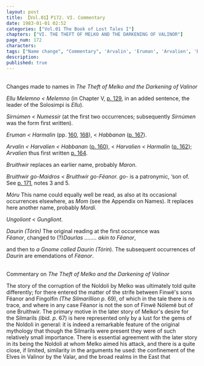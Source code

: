 ```yaml
---
layout: post
title: 【Vol.01】P172. VI. Commentary
date: 1983-01-01 02:52
categories: ["Vol.01 The Book of Lost Tales I"]
chapters: ["VI. THE THEFT OF MELKO AND THE DARKENING OF VALINOR"]
page_num: 172
characters: 
tags: ["Name change", "Commentary", 'Arvalin', 'Eruman', 'Arvalien', 'Bruithwir', 'Bruithwir go-Fëanor', 'Bruithwir go-Maidros', 'Daurin', 'Tórin', 'Ellu', 'Ellu Melemno', 'Melemno', 'Fëanor', 'Fingolfin', 'Gnomes', 'Habbanan', 'Harmalin', 'Harvalien', 'Gungliont']
description: 
published: true
---
```


<BR>
Changes made to names in <I>The Theft of Melko and the Darkening of Valinor</I>

<I>Ellu Melemno < Melemno</I> (in Chapter V, [p. 129]({{site.baseurl}}/vol01-p129), in an added sentence, the leader of the Solosimpi is <I>Ellu</I>).

<I>Sirnúmen    < Numessir</I> (at the first two occurrences; subsequently <I>Sirnúmen</I> was the form first written).

<I>Eruman    < Harmalin</I> (pp. [160]({{site.baseurl}}/vol01-p160), [168]({{site.baseurl}}/vol01-p168)), < <I>Habbanan</I> ([p. 167]({{site.baseurl}}/vol01-p167)).

<I>Arvalin    < Harvalien < Habbanan</I> ([p. 160]({{site.baseurl}}/vol01-p160)), < <I>Harvalien < Harmalin</I> ([p. 162]({{site.baseurl}}/vol01-p162)); <I>Arvalien</I> thus first written [p. 164]({{site.baseurl}}/vol01-p164).

<I>Bruithwir</I> replaces an earlier name, probably <I>Maron</I>.

<I>Bruithwir go-Maidros < Bruithwir go-Fëanor. go-</I> is a patronymic, ‘son of. See [p. 171]({{site.baseurl}}/vol01-p171), notes 3 and 5.

<I>Móru</I> This name could equally well be read, as also at its occasional occurrences elsewhere, as <I>Mom</I> (see the Appendix on Names). It replaces here another name, probably <I>Mordi</I>.

<I>Ungoliont    < Gungliont</I>.

<I>Daurin (Tórin) </I> The original reading at the first occurence was<BR><I>Fëanor</I>, changed to (?)<I>Daurlas ........ akin to Fëanor</I>,

and then to <I>a Gnome called Daurin (Tórin</I>). The subsequent occurrences of <I>Daurin</I> are emendations of <I>Fëanor</I>.

<BR>
Commentary on <I>The Theft of Melko and the Darkening of Valinor</I>

The story of the corruption of the Noldoli by Melko was ultimately told quite differently; for there entered the matter of the strife between Finwë's sons Fëanor and Fingolfin <I>(The Silmarillion p</I>. 69), of which in the tale there is no trace, and where in any case Fëanor is not the son of Finwë Nólemë but of one Bruithwir. The primary motive in the later story of Melkor's desire for the Silmarils <I>(ibid. p</I>. 67) is here represented only by a lust for the gems of the Noldoli in general: it is indeed a remarkable feature of the original mythology that though the Silmarils were present they were of such relatively small importance. There is essential agreement with the later story in its being the Noldoli at whom Melko aimed his attack, and there is a quite close, if limited, similarity in the arguments he used: the confinement of the Elves in Valinor by the Valar, and the broad realms in the East that

